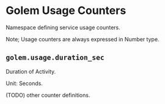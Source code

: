 # Golem Usage Counters
Namespace defining service usage counters.

Note; Usage counters are always expressed in Number type.

## `golem.usage.duration_sec`
Duration of Activity.

Unit: Seconds.

(TODO) other counter definitions.

